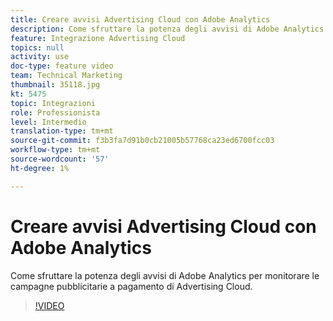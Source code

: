 ```yaml
---
title: Creare avvisi Advertising Cloud con Adobe Analytics
description: Come sfruttare la potenza degli avvisi di Adobe Analytics per monitorare le campagne pubblicitarie a pagamento di Advertising Cloud.
feature: Integrazione Advertising Cloud
topics: null
activity: use
doc-type: feature video
team: Technical Marketing
thumbnail: 35118.jpg
kt: 5475
topic: Integrazioni
role: Professionista
level: Intermedio
translation-type: tm+mt
source-git-commit: f3b3fa7d91b0cb21005b57768ca23ed6700fcc03
workflow-type: tm+mt
source-wordcount: '57'
ht-degree: 1%

---
```



# Creare avvisi Advertising Cloud con Adobe Analytics

Come sfruttare la potenza degli avvisi di Adobe Analytics per monitorare le campagne pubblicitarie a pagamento di Advertising Cloud.

>[!VIDEO](https://video.tv.adobe.com/v/35118/?quality=12&learn=on)
